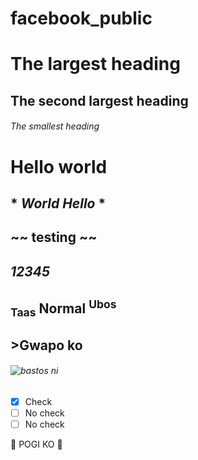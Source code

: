# facebook_public
# The largest heading
## The second largest heading
###### The smallest heading
# **Hello world**
## * *World Hello* * 
## ~~ testing ~~
## ***12345***
## <sub>Taas</sub> Normal <sup>Ubos</sup>
## >Gwapo ko
###### ![bastos ni](https://i.natgeofe.com/n/4f5aaece-3300-41a4-b2a8-ed2708a0a27c/domestic-dog_thumb_4x3.jpg)
- [x] Check    
- [ ] No check
- [ ] No check

:smiling_face_with_three_hearts: POGI KO :smiling_face_with_three_hearts: